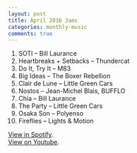 ```yaml
---
layout: post
title: April 2016 Jams
categories: monthly-music
comments: true
---
```


1. SOTI – Bill Laurance
2. Heartbreaks + Setbacks – Thundercat
3. Do It, Try It – M83
4. Big Ideas – The Boxer Rebellion
5. Clair de Lune – Little Green Cars
6. Nostos – Jean-Michel Blais, BUFFLO
7. Chia – Bill Laurance
8. The Party – Little Green Cars
9. Osaka Son – Polyenso
10. Fireflies – Lights & Motion

[View in Spotify][spotify].  
[View on Youtube][youtube].

[spotify]: https://open.spotify.com/user/fred.hohman/playlist/53mTsqsJTNe8w3KxkJfsiA "View in Spotify."
[youtube]: https://www.youtube.com/playlist?list=PL7t4sFPlrvYVFrxUadbnhTUKqS7wFDoDS "View on Youtube."